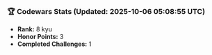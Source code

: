 ### 🏆 Codewars Stats (Updated: 2025-10-06 05:08:55 UTC)

- **Rank:** 8 kyu
- **Honor Points:** 3
- **Completed Challenges:** 1
